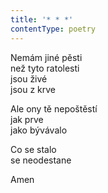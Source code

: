 ```yaml
---
title: '* * *'
contentType: poetry
---
```


<section>

Nemám jiné pěsti  
než tyto ratolesti  
jsou živé  
jsou z krve

Ale ony tě nepoštěstí  
jak prve  
jako bývávalo

Co se stalo  
se neodestane

Amen

</section>
